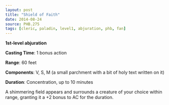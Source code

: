 ```yaml
---
layout: post
title: "Shield of Faith"
date: 2014-08-24
source: PHB.275
tags: [cleric, paladin, level1, abjuration, phb, fan]
---
```


**1st-level abjuration**

**Casting Time**: 1 bonus action

**Range**: 60 feet

**Components**: V, S, M (a small parchment with a bit of holy text written on it)

**Duration**: Concentration, up to 10 minutes

A shimmering field appears and surrounds a creature of your choice within range, granting it a +2 bonus to AC for the duration.
